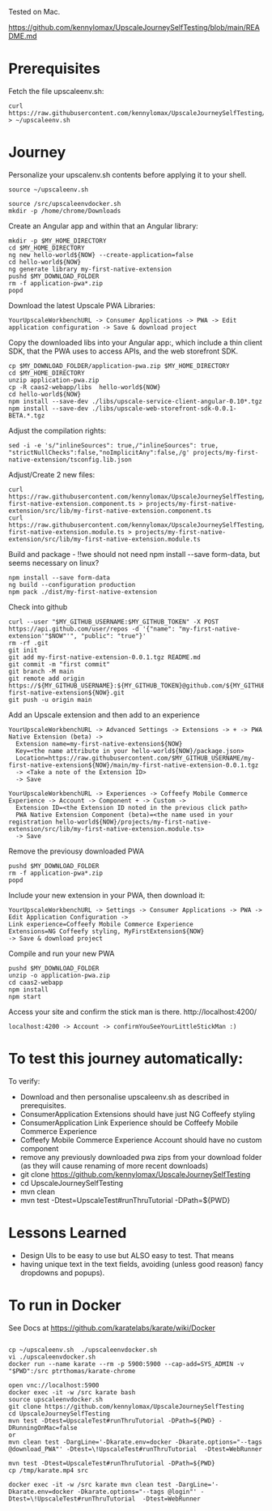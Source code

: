 Tested on Mac.

https://github.com/kennylomax/UpscaleJourneySelfTesting/blob/main/README.md

# Prerequisites

Fetch the file upscaleenv.sh:
``` 
curl https://raw.githubusercontent.com/kennylomax/UpscaleJourneySelfTesting/main/materialTemp/exampleupscaleenv.sh > ~/upscaleenv.sh 
```

# Journey

Personalize your upscalenv.sh contents before applying it to your shell.

```commandsOsxOnly
source ~/upscaleenv.sh 
``` 

```commandsDebianOnly
source /src/upscaleenvdocker.sh 
mkdir -p /home/chrome/Downloads
``` 

Create an Angular app and within that an Angular library:
```commands
mkdir -p $MY_HOME_DIRECTORY
cd $MY_HOME_DIRECTORY
ng new hello-world${NOW} --create-application=false
cd hello-world${NOW}
ng generate library my-first-native-extension
pushd $MY_DOWNLOAD_FOLDER
rm -f application-pwa*.zip
popd

```

Download the latest Upscale PWA Libraries:
```clickpath:download_PWA
YourUpscaleWorkbenchURL -> Consumer Applications -> PWA -> Edit application configuration -> Save & download project
```

Copy the downloaded libs into your Angular app:, which include a thin client SDK, that the PWA uses to access APIs, and the web storefront SDK.

```commands
cp $MY_DOWNLOAD_FOLDER/application-pwa.zip $MY_HOME_DIRECTORY
cd $MY_HOME_DIRECTORY 
unzip application-pwa.zip 
cp -R caas2-webapp/libs  hello-world${NOW}
cd hello-world${NOW}
npm install --save-dev ./libs/upscale-service-client-angular-0.10*.tgz 
npm install --save-dev ./libs/upscale-web-storefront-sdk-0.0.1-BETA.*.tgz 
```

Adjust the compilation rights:

```commands
sed -i -e 's/"inlineSources": true,/"inlineSources": true, "strictNullChecks":false,"noImplicitAny":false,/g' projects/my-first-native-extension/tsconfig.lib.json 
```

Adjust/Create 2 new files:
```commands 
curl https://raw.githubusercontent.com/kennylomax/UpscaleJourneySelfTesting/main/materialTemp/my-first-native-extension.component.ts > projects/my-first-native-extension/src/lib/my-first-native-extension.component.ts
curl https://raw.githubusercontent.com/kennylomax/UpscaleJourneySelfTesting/main/materialTemp/my-first-native-extension.module.ts > projects/my-first-native-extension/src/lib/my-first-native-extension.module.ts
``` 
 
Build and package - !!we should not need npm install --save form-data, but seems necessary on linux?

```commands 
npm install --save form-data
ng build --configuration production
npm pack ./dist/my-first-native-extension
``` 

Check into github

```commands 
curl --user "$MY_GITHUB_USERNAME:$MY_GITHUB_TOKEN" -X POST https://api.github.com/user/repos -d '{"name": "my-first-native-extension'"$NOW"'", "public": "true"}'
rm -rf .git
git init
git add my-first-native-extension-0.0.1.tgz README.md
git commit -m "first commit"
git branch -M main
git remote add origin https://${MY_GITHUB_USERNAME}:${MY_GITHUB_TOKEN}@github.com/${MY_GITHUB_USERNAME}/my-first-native-extension${NOW}.git
git push -u origin main
``` 

Add an Upscale extension and then add to an experience
```clickpath:CreateExtensionAndExperience
YourUpscaleWorkbenchURL -> Advanced Settings -> Extensions -> + -> PWA Native Extension (beta) ->
  Extension name=my-first-native-extension${NOW}
  Key=<the name attribute in your hello-world${NOW}/package.json>
  Location=https://raw.githubusercontent.com/$MY_GITHUB_USERNAME/my-first-native-extension${NOW}/main/my-first-native-extension-0.0.1.tgz
  -> <Take a note of the Extension ID>
  -> Save

YourUpscaleWorkbenchURL -> Experiences -> Coffeefy Mobile Commerce Experience -> Account -> Component + -> Custom ->
  Extension ID=<the Extension ID noted in the previous click path>
  PWA Native Extension Component (beta)=<the name used in your registration hello-world${NOW}/projects/my-first-native-extension/src/lib/my-first-native-extension.module.ts>
  -> Save
``` 

Remove the previousy downloaded PWA 

```commands
pushd $MY_DOWNLOAD_FOLDER
rm -f application-pwa*.zip  
popd

```

Include your new extension in your PWA, then download it:
```clickpath:DownloadNewPWA
YourUpscaleWorkbenchURL -> Settings -> Consumer Applications -> PWA -> Edit Application Configuration -> 
Link experience=Coffeefy Mobile Commerce Experience 
Extensions=NG Coffeefy styling, MyFirstExtension${NOW} 
-> Save & download project
``` 

Compile and run your new PWA
```commands 
pushd $MY_DOWNLOAD_FOLDER
unzip -o application-pwa.zip 
cd caas2-webapp
npm install 
npm start
``` 
Access your site and confirm the stick man is there.
http://localhost:4200/

```clickpath:ConfirmLittleStickman
localhost:4200 -> Account -> confirmYouSeeYourLittleStickMan :)
``` 

# To test this journey automatically:
To verify:
- Download and then personalise upscaleenv.sh as described in prerequisites.
- ConsumerApplication Extensions should have just NG Coffeefy styling
- ConsumerApplication Link Experience should be Coffeefy Mobile Commerce Experience
- Coffeefy Mobile Commerce Experience Account should have no custom component
- remove any previously downloaded pwa zips from your download folder (as they will cause renaming of more recent downloads)
- git clone https://github.com/kennylomax/UpscaleJourneySelfTesting
- cd UpscaleJourneySelfTesting
- mvn clean
- mvn test -Dtest=UpscaleTest#runThruTutorial -DPath=${PWD}

# Lessons Learned 
- Design UIs to be easy to use but ALSO easy to test. That means
- having unique text in the text fields, avoiding (unless good reason) fancy dropdowns and popups). 


# To run in Docker

See Docs at https://github.com/karatelabs/karate/wiki/Docker
```

cp ~/upscaleenv.sh  ./upscaleenvdocker.sh 
vi ./upscaleenvdocker.sh 
docker run --name karate --rm -p 5900:5900 --cap-add=SYS_ADMIN -v "$PWD":/src ptrthomas/karate-chrome

open vnc://localhost:5900
docker exec -it -w /src karate bash
source upscaleenvdocker.sh 
git clone https://github.com/kennylomax/UpscaleJourneySelfTesting
cd UpscaleJourneySelfTesting
mvn test -Dtest=UpscaleTest#runThruTutorial -DPath=${PWD} -DRunningOnMac=false
or
mvn clean test -DargLine='-Dkarate.env=docker -Dkarate.options="--tags @download_PWA"' -Dtest=\!UpscaleTest#runThruTutorial  -Dtest=WebRunner

mvn test -Dtest=UpscaleTest#runThruTutorial -DPath=${PWD}
cp /tmp/karate.mp4 src

docker exec -it -w /src karate mvn clean test -DargLine='-Dkarate.env=docker -Dkarate.options="--tags @login"' -Dtest=\!UpscaleTest#runThruTutorial  -Dtest=WebRunner
```
